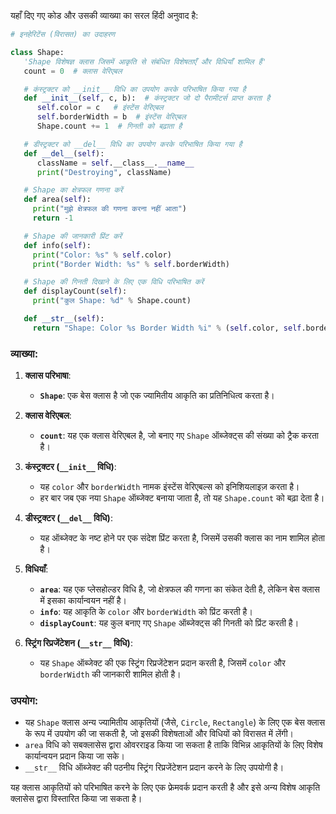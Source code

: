 यहाँ दिए गए कोड और उसकी व्याख्या का सरल हिंदी अनुवाद है:

```python
# इनहेरिटेंस (विरासत) का उदाहरण

class Shape:
   'Shape विशेषज्ञ क्लास जिसमें आकृति से संबंधित विशेषताएँ और विधियाँ शामिल हैं'
   count = 0  # क्लास वेरिएबल

   # कंस्ट्रक्टर को __init__ विधि का उपयोग करके परिभाषित किया गया है
   def __init__(self, c, b):  # कंस्ट्रक्टर जो दो पैरामीटर्स प्राप्त करता है
      self.color = c   # इंस्टेंस वेरिएबल
      self.borderWidth = b  # इंस्टेंस वेरिएबल
      Shape.count += 1  # गिनती को बढ़ाता है

   # डीस्ट्रक्टर को __del__ विधि का उपयोग करके परिभाषित किया गया है
   def __del__(self):
      className = self.__class__.__name__
      print("Destroying", className)

   # Shape का क्षेत्रफल गणना करें
   def area(self):   
     print("मुझे क्षेत्रफल की गणना करना नहीं आता")
     return -1

   # Shape की जानकारी प्रिंट करें
   def info(self):   
     print("Color: %s" % self.color)
     print("Border Width: %s" % self.borderWidth)

   # Shape की गिनती दिखाने के लिए एक विधि परिभाषित करें
   def displayCount(self):
     print("कुल Shape: %d" % Shape.count)

   def __str__(self):
     return "Shape: Color %s Border Width %i" % (self.color, self.borderWidth)
```

### व्याख्या:

1. **क्लास परिभाषा**:
   - **`Shape`**: एक बेस क्लास है जो एक ज्यामितीय आकृति का प्रतिनिधित्व करता है।

2. **क्लास वेरिएबल**:
   - **`count`**: यह एक क्लास वेरिएबल है, जो बनाए गए `Shape` ऑब्जेक्ट्स की संख्या को ट्रैक करता है।

3. **कंस्ट्रक्टर (`__init__` विधि)**:
   - यह `color` और `borderWidth` नामक इंस्टेंस वेरिएबल्स को इनिशियलाइज़ करता है।
   - हर बार जब एक नया `Shape` ऑब्जेक्ट बनाया जाता है, तो यह `Shape.count` को बढ़ा देता है।

4. **डीस्ट्रक्टर (`__del__` विधि)**:
   - यह ऑब्जेक्ट के नष्ट होने पर एक संदेश प्रिंट करता है, जिसमें उसकी क्लास का नाम शामिल होता है।

5. **विधियाँ**:
   - **`area`**: यह एक प्लेसहोल्डर विधि है, जो क्षेत्रफल की गणना का संकेत देती है, लेकिन बेस क्लास में इसका कार्यान्वयन नहीं है।
   - **`info`**: यह आकृति के `color` और `borderWidth` को प्रिंट करती है।
   - **`displayCount`**: यह कुल बनाए गए `Shape` ऑब्जेक्ट्स की गिनती को प्रिंट करती है।

6. **स्ट्रिंग रिप्रजेंटेशन (`__str__` विधि)**:
   - यह `Shape` ऑब्जेक्ट की एक स्ट्रिंग रिप्रजेंटेशन प्रदान करती है, जिसमें `color` और `borderWidth` की जानकारी शामिल होती है।

### उपयोग:
- यह `Shape` क्लास अन्य ज्यामितीय आकृतियों (जैसे, `Circle`, `Rectangle`) के लिए एक बेस क्लास के रूप में उपयोग की जा सकती है, जो इसकी विशेषताओं और विधियों को विरासत में लेंगी।
- `area` विधि को सबक्लासेस द्वारा ओवरराइड किया जा सकता है ताकि विभिन्न आकृतियों के लिए विशेष कार्यान्वयन प्रदान किया जा सके।
- `__str__` विधि ऑब्जेक्ट की पठनीय स्ट्रिंग रिप्रजेंटेशन प्रदान करने के लिए उपयोगी है।

यह क्लास आकृतियों को परिभाषित करने के लिए एक फ्रेमवर्क प्रदान करती है और इसे अन्य विशेष आकृति क्लासेस द्वारा विस्तारित किया जा सकता है।
